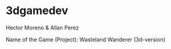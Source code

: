 # 3dgamedev
Hector Moreno & Allan Perez


Name of the Game (Project): Wasteland Wanderer (3d-version)
